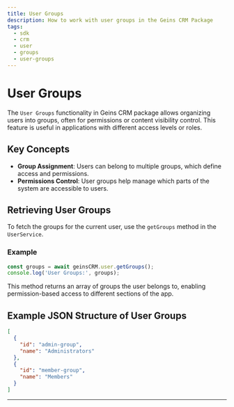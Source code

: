```yaml
---
title: User Groups
description: How to work with user groups in the Geins CRM Package
tags:
  - sdk
  - crm
  - user
  - groups
  - user-groups
---
```

# User Groups

The `User Groups` functionality in Geins CRM package allows organizing users into groups, often for permissions or content visibility control. This feature is useful in applications with different access levels or roles.

## Key Concepts

- **Group Assignment**: Users can belong to multiple groups, which define access and permissions.
- **Permissions Control**: User groups help manage which parts of the system are accessible to users.

## Retrieving User Groups

To fetch the groups for the current user, use the `getGroups` method in the `UserService`.

### Example

```typescript
const groups = await geinsCRM.user.getGroups();
console.log('User Groups:', groups);
```

This method returns an array of groups the user belongs to, enabling permission-based access to different sections of the app.

## Example JSON Structure of User Groups

```json
[
  {
    "id": "admin-group",
    "name": "Administrators"
  },
  {
    "id": "member-group",
    "name": "Members"
  }
]
```

---
